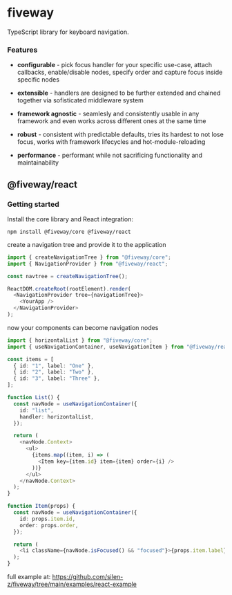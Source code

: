 # fiveway

TypeScript library for keyboard navigation.

### Features

 - **configurable** - pick focus handler for your specific use-case, attach callbacks, enable/disable nodes, specify order and capture focus inside specific nodes

 - **extensible** - handlers are designed to be further extended and chained together via sofisticated middleware system

 - **framework agnostic** - seamlesly and consistently usable in any framework and even works across different ones at the same time 

 - **robust** - consistent with predictable defaults, tries its hardest to not lose focus, works with framework lifecycles and hot-module-reloading

 - **performance** - performant while not sacrificing functionality and maintainability


## @fiveway/react

### Getting started

Install the core library and React integration:

```
npm install @fiveway/core @fiveway/react
```

create a navigation tree and provide it to the application

```typescript
import { createNavigationTree } from "@fiveway/core";
import { NavigationProvider } from "@fiveway/react";

const navtree = createNavigationTree();

ReactDOM.createRoot(rootElement).render(
  <NavigationProvider tree={navigationTree}>
    <YourApp />
  </NavigationProvider>
);
```

now your components can become navigation nodes

```typescript
import { horizontalList } from "@fiveway/core";
import { useNavigationContainer, useNavigationItem } from "@fiveway/react";

const items = [
  { id: "1", label: "One" },
  { id: "2", label: "Two" },
  { id: "3", label: "Three" },
];

function List() {
  const navNode = useNavigationContainer({
    id: "list",
    handler: horizontalList,
  });

  return (
    <navNode.Context>
      <ul>
        {items.map((item, i) => (
          <Item key={item.id} item={item} order={i} />
        ))}
      </ul>
    </navNode.Context>
  );
}

function Item(props) {
  const navNode = useNavigationContainer({
    id: props.item.id,
    order: props.order,
  });

  return (
    <li className={navNode.isFocused() && "focused"}>{props.item.label}</li>
  );
}
```

full example at: https://github.com/silen-z/fiveway/tree/main/examples/react-example